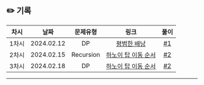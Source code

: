 ## ✏️ 기록   

| 차시 |    날짜    | 문제유형 | 링크 | 풀이 |
|:----:|:---------:|:----:|:-----:|:----:|
| 1차시 | 2024.02.12 |  DP  | [평범한 배낭](https://www.acmicpc.net/problem/12865)  | [#1](https://github.com/AlgoLeadMe/AlgoLeadMe-7/pull/5) |
| 2차시 | 2024.02.15 |  Recursion  | [하노이 탑 이동 순서](https://www.acmicpc.net/problem/11729)  | [#2](https://github.com/AlgoLeadMe/AlgoLeadMe-7/pull/8) |
| 3차시 | 2024.02.18 |  DP  | [하노이 탑 이동 순서](https://www.acmicpc.net/problem/10844)  | [#2](https://github.com/AlgoLeadMe/AlgoLeadMe-7/pull/11) |
---
